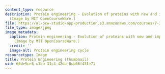 ```yaml
---
content_type: resource
description: Protein engineering - Evolution of proteins with new and improved characteristics.
  (Image by MIT OpenCourseWare.)
file: https://ol-ocw-studio-app-production.s3.amazonaws.com/courses/7-344-antibiotics-toxins-and-protein-engineering-spring-2007/66de9ce8c3bb31c442da8cb66f431e71_7-344s07-th.jpg
file_type: image/jpeg
image_metadata:
  caption: Protein engineering - Evolution of proteins with new and improved characteristics.
    (Image by MIT OpenCourseWare.)
  credit: ''
  image-alt: Protein engineering cycle
resourcetype: Image
title: Protein Engineering (thumbnail)
uid: 66de9ce8-c3bb-31c4-42da-8cb66f431e71
---
```


